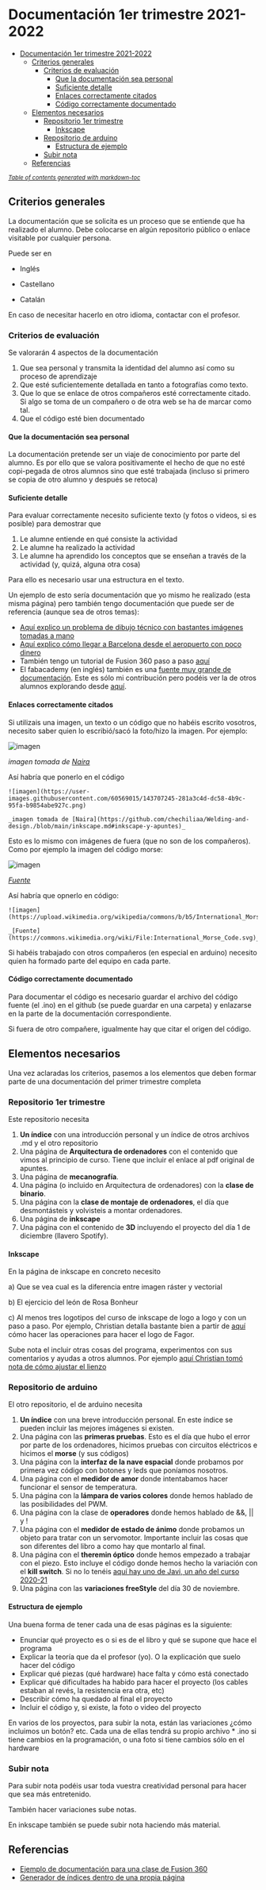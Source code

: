 # Documentación 1er trimestre 2021-2022

- [Documentación 1er trimestre 2021-2022](#documentaci-n-1er-trimestre-2021-2022)
  * [Criterios generales](#criterios-generales)
    + [Criterios de evaluación](#criterios-de-evaluaci-n)
      - [Que la documentación sea personal](#que-la-documentaci-n-sea-personal)
      - [Suficiente detalle](#suficiente-detalle)
      - [Enlaces correctamente citados](#enlaces-correctamente-citados)
      - [Código correctamente documentado](#c-digo-correctamente-documentado)
  * [Elementos necesarios](#elementos-necesarios)
    + [Repositorio 1er trimestre](#repositorio-1er-trimestre)
      - [Inkscape](#inkscape)
    + [Repositorio de arduino](#repositorio-de-arduino)
      - [Estructura de ejemplo](#estructura-de-ejemplo)
    + [Subir nota](#subir-nota)
  * [Referencias](#referencias)

<small><i><a href='http://ecotrust-canada.github.io/markdown-toc/'>Table of contents generated with markdown-toc</a></i></small>


## Criterios generales

La documentación que se solicita es un proceso que se entiende que ha realizado el alumno. Debe colocarse en algún repositorio público o enlace visitable por cualquier persona.

Puede ser en 

- Inglés

- Castellano

- Catalán

En caso de necesitar hacerlo en otro idioma, contactar con el profesor. 

### Criterios de evaluación 

Se valorarán 4 aspectos de la documentación

1) Que sea personal y transmita la identidad del alumno así como su proceso de aprendizaje
2) Que esté suficientemente detallada en tanto a fotografías como texto. 
3) Que lo que se enlace de otros compañeros esté correctamente citado. Si algo se toma de un compañero o de otra web se ha de marcar como tal. 
4) Que el código esté bien documentado

#### Que la documentación sea personal 

La documentación pretende ser un viaje de conocimiento por parte del alumno. Es por ello que se valora positivamente el hecho de que no esté copi-pegada de otros alumnos sino que esté trabajada (incluso si primero se copia de otro alumno y después se retoca)


#### Suficiente detalle

Para evaluar correctamente necesito suficiente texto (y fotos o videos, si es posible) para demostrar que 

1) Le alumne entiende en qué consiste la actividad
2) Le alumne ha realizado la actividad
3) Le alumne ha aprendido los conceptos que se enseñan a través de la actividad (y, quizá, alguna otra cosa)

Para ello es necesario usar una estructura en el texto. 

Un ejemplo de esto sería documentación que yo mismo he realizado (esta misma página) pero también tengo documentación que puede ser de referencia (aunque sea de otros temas):

* [Aquí explico un problema de dibujo técnico con bastantes imágenes tomadas a mano](https://d-prieto.medium.com/problema-de-dibujo-t%C3%A9cnico-di%C3%A9drico-resuelto-con-paso-a-paso-36e17a003bac)
* [Aquí explico cómo llegar a Barcelona desde el aeropuerto con poco dinero](https://d-prieto.medium.com/c%C3%B3mo-llegar-al-centro-de-barcelona-desde-el-aeropuerto-por-poco-dinero-196d32d9e1bf)
* También tengo un tutorial de Fusion 360 paso a paso [aquí](https://hackmd.io/sHuCacDCRDqhOsTVDa3KqQ)
* El fabacademy (en inglés) también es una [fuente muy grande de documentación](http://fabacademy.org/2020/labs/barcelona/students/david-prieto/projects/final-project/). Este es sólo mi contribución pero podéis ver la de otros alumnos explorando desde [aquí](http://fabacademy.org/2020/people.html). 


#### Enlaces correctamente citados 

Si utilizais una imagen, un texto o un código que no habéis escrito vosotros, necesito saber quien lo escribió/sacó la foto/hizo la imagen. Por ejemplo:

![imagen](https://user-images.githubusercontent.com/60569015/143707245-281a3c4d-dc58-4b9c-95fa-b9854abe927c.png)

_imagen tomada de [Naira](https://github.com/chechiliaa/Welding-and-design./blob/main/inkscape.md#inkscape-y-apuntes)_

Así habría que ponerlo en el código

```
![imagen](https://user-images.githubusercontent.com/60569015/143707245-281a3c4d-dc58-4b9c-95fa-b9854abe927c.png)

_imagen tomada de [Naira](https://github.com/chechiliaa/Welding-and-design./blob/main/inkscape.md#inkscape-y-apuntes)_
```

Esto es lo mismo con imágenes de fuera (que no son de los compañeros). Como por ejemplo la imagen del código morse:

![imagen](https://upload.wikimedia.org/wikipedia/commons/b/b5/International_Morse_Code.svg)

_[Fuente](https://commons.wikimedia.org/wiki/File:International_Morse_Code.svg)_

Así habría que opnerlo en código:

```
![imagen](https://upload.wikimedia.org/wikipedia/commons/b/b5/International_Morse_Code.svg)

_[Fuente](https://commons.wikimedia.org/wiki/File:International_Morse_Code.svg)_
```


Si habéis trabajado con otros compañeros (en especial en arduino) necesito quien ha formado parte del equipo en cada parte. 


#### Código correctamente documentado 

Para documentar el código es necesario guardar el archivo del código fuente (el .ino) en el github (se puede guardar en una carpeta) y enlazarse en la parte de la documentación correspondiente. 

Si fuera de otro compañere, igualmente hay que citar el origen del código. 


## Elementos necesarios 

Una vez aclaradas los criterios, pasemos a los elementos que deben formar parte de una documentación del primer trimestre completa

### Repositorio 1er trimestre

Este repositorio necesita 

1) **Un índice** con una introducción personal y un índice de otros archivos .md y el otro repositorio
2) Una página de **Arquitectura de ordenadores** con el contenido que vimos al principio de curso. Tiene que incluir el enlace al pdf original de apuntes. 
3) Una página de **mecanografía**. 
4) Una página (o incluido en Arquitectura de ordenadores) con la **clase de binario**. 
5) Una página con la **clase de montaje de ordenadores**, el día que desmontásteis y volvisteis a montar ordenadores. 
6) Una página de **inkscape** 
7) Una página con el contenido de **3D** incluyendo el proyecto del día 1 de diciembre (llavero Spotify). 

#### Inkscape 

En la página de inkscape en concreto necesito 

a) Que se vea cual es la diferencia entre imagen ráster y vectorial 

b) El ejercicio del león de Rosa Bonheur

c) Al menos tres logotipos del curso de inkscape de logo a logo y con un paso a paso. Por ejemplo, Christian detalla bastante bien a partir de [aquí](https://github.com/Tabrih/1er-Trimestre/blob/main/Inkscape.md#operaciones-booleanas-con-formas) cómo hacer las operaciones para hacer el logo de Fagor.

Sube nota el incluir otras cosas del programa, experimentos con sus comentarios y ayudas a otros alumnos. Por ejemplo [aquí Christian tomó nota de cómo ajustar el lienzo](https://github.com/Tabrih/1er-Trimestre/blob/main/Inkscape.md#como-ajustar-el-lienzo-en-inkscape)

### Repositorio de arduino

El otro repositorio, el de arduino necesita

1) **Un índice** con una breve introducción personal. En este índice se pueden incluir las mejores imágenes si existen. 
2) Una página con las **primeras pruebas**. Esto es el día que hubo el error por parte de los ordenadores, hicimos pruebas con circuitos eléctricos e hicimos el **morse** (y sus códigos)
3) Una página con la **interfaz de la nave espacial** donde probamos por primera vez código con botones y leds que poníamos nosotros. 
4) Una página con el **medidor de amor** donde intentabamos hacer funcionar el sensor de temperatura. 
5) Una página con la **lámpara de varios colores** donde hemos hablado de las posibilidades del PWM. 
6) Una página con la clase de **operadores**  donde hemos hablado de &&, || y ! 
7) Una página con el **medidor de estado de ánimo** donde probamos un objeto para tratar con un servomotor. Importante incluir las cosas que son diferentes del libro a como hay que montarlo al final. 
8) Una página con el **theremin óptico** donde hemos empezado a trabajar con el piezo. Esto incluye el código donde hemos hecho la variación con el **kill switch**. Si no lo tenéis [aquí hay uno de Javi, un año del curso 2020-21](https://github.com/reverte04/arduino/blob/main/SNIPPET_KILL_SWITCH.CPP)
9) Una página con las **variaciones freeStyle** del día 30 de noviembre. 

#### Estructura de ejemplo

Una buena forma de tener cada una de esas páginas es la siguiente:
* Enunciar qué proyecto es o si es de el libro y qué se supone que hace el programa 
* Explicar la teoría que da el profesor (yo). O la explicación que suelo hacer del código
* Explicar qué piezas (qué hardware) hace falta y cómo está conectado
* Explicar qué dificultades ha habido para hacer el proyecto (los cables estaban al revés, la resistencia era otra, etc)
* Describir cómo ha quedado al final el proyecto 
* Incluir el código y, si existe, la foto o video del proyecto 

En varios de los proyectos, para subir la nota, están las variaciones ¿cómo incluimos un botón? etc. Cada una de ellas tendrá su propio archivo * .ino si tiene cambios en la programación, o una foto si tiene cambios sólo en el hardware


### Subir nota 

Para subir nota podéis usar toda vuestra creatividad personal para hacer que sea más entretenido. 

También hacer variaciones sube notas. 

En inkscape también se puede subir nota haciendo más material.


## Referencias 

- [Ejemplo de documentación para una clase de Fusion 360](https://hackmd.io/sHuCacDCRDqhOsTVDa3KqQ)
- [Generador de índices dentro de una propia página](https://ecotrust-canada.github.io/markdown-toc/)


